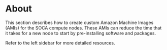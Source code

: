 # About

This section describes how to create custom Amazon Machine Images (AMIs) for the SOCA compute nodes.
These AMIs can reduce the time that it takes for a new node to start by pre-installing software and packages.

Refer to the left sidebar for more detailed resources.
